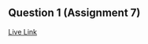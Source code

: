 ## Question 1 (Assignment 7)

[Live Link](https://webdev-assignment.netlify.app/assignment7/question1/)
